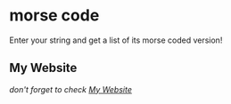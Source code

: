 # morse code

Enter your string and get a list of its morse coded version!

## My Website

*don't forget to check [My Website](https://mortezashoeibi.github.io)*
